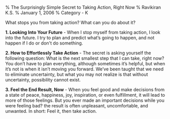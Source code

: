% The Surprisingly Simple Secret to Taking Action, Right Now
% Ravikiran K.S.
% January 1, 2006
% Category - K

What stops you from taking action? What can you do about it?

**1. Looking Into Your Future** - When I stop myself from taking action,
I look into the future. I try to plan and predict what’s going to
happen, and not happen if I do or don't do something.

**2. How to Effortlessly Take Action** - The secret is asking yourself
the following question: What is the next smallest step that I can take,
right now? You don’t have to plan everything, although sometimes it’s
helpful, but when it’s not is when it isn’t moving you forward. We’ve
been taught that we need to eliminate uncertainty, but what you may not
realize is that without uncertainty, possibility cannot exist.

**3. Feel the End Result, Now** - When you feel good and make decisions
from a state of peace, happiness, joy, inspiration, or even fulfillment,
it will lead to more of those feelings. But you ever made an important
decisions while you were feeling bad? the result is often unpleasant,
uncomfortable, and unwanted. In short: Feel it, then take action.


